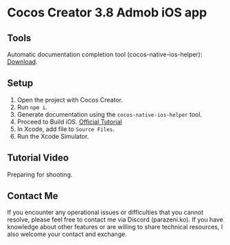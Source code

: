 # Cocos Creator 3.8 Admob iOS app

## Tools

Automatic documentation completion tool (cocos-native-ios-helper): [Download](https://github.com/brentkao/cocos-native-ios-helper).

## Setup

1. Open the project with Cocos Creator.
2. Run `npm i`.
3. Generate documentation using the `cocos-native-ios-helper` tool.
4. Proceed to Build iOS. [Official Tutorial](https://docs.cocos.com/creator/manual/en/editor/publish/ios/build-example-ios.html)
5. In Xcode, add file to `Source Files`.
6. Run the Xcode Simulator.

## Tutorial Video

Preparing for shooting.

## Contact Me

If you encounter any operational issues or difficulties that you cannot resolve, please feel free to contact me via Discord (parazeni.ko).
If you have knowledge about other features or are willing to share technical resources, I also welcome your contact and exchange.